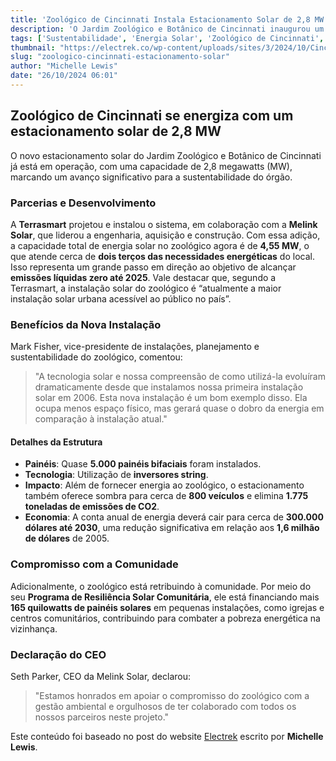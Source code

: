 ```yaml
---
title: 'Zoológico de Cincinnati Instala Estacionamento Solar de 2,8 MW'
description: 'O Jardim Zoológico e Botânico de Cincinnati inaugurou um estacionamento solar de 2,8 MW, avançando na sustentabilidade e energia renovável.'
tags: ['Sustentabilidade', 'Energia Solar', 'Zoológico de Cincinnati', 'Carros Elétricos', 'Meio Ambiente']
thumbnail: "https://electrek.co/wp-content/uploads/sites/3/2024/10/Cincinnati-Zoo-solar-carport.jpg?quality=82&strip=all&w=1488"
slug: "zoologico-cincinnati-estacionamento-solar"
author: "Michelle Lewis"
date: "26/10/2024 06:01"
---
```


## Zoológico de Cincinnati se energiza com um estacionamento solar de 2,8 MW

O novo estacionamento solar do Jardim Zoológico e Botânico de Cincinnati já está em operação, com uma capacidade de 2,8 megawatts (MW), marcando um avanço significativo para a sustentabilidade do órgão.

### Parcerias e Desenvolvimento
A **Terrasmart** projetou e instalou o sistema, em colaboração com a **Melink Solar**, que liderou a engenharia, aquisição e construção. Com essa adição, a capacidade total de energia solar no zoológico agora é de **4,55 MW**, o que atende cerca de **dois terços das necessidades energéticas** do local. Isso representa um grande passo em direção ao objetivo de alcançar **emissões líquidas zero até 2025**. Vale destacar que, segundo a Terrasmart, a instalação solar do zoológico é “atualmente a maior instalação solar urbana acessível ao público no país”.

### Benefícios da Nova Instalação
Mark Fisher, vice-presidente de instalações, planejamento e sustentabilidade do zoológico, comentou:
> "A tecnologia solar e nossa compreensão de como utilizá-la evoluíram dramaticamente desde que instalamos nossa primeira instalação solar em 2006. Esta nova instalação é um bom exemplo disso. Ela ocupa menos espaço físico, mas gerará quase o dobro da energia em comparação à instalação atual."

#### Detalhes da Estrutura
- **Painéis**: Quase **5.000 painéis bifaciais** foram instalados.
- **Tecnologia**: Utilização de **inversores string**.
- **Impacto**: Além de fornecer energia ao zoológico, o estacionamento também oferece sombra para cerca de **800 veículos** e elimina **1.775 toneladas de emissões de CO2**.
- **Economia**: A conta anual de energia deverá cair para cerca de **300.000 dólares até 2030**, uma redução significativa em relação aos **1,6 milhão de dólares** de 2005.

### Compromisso com a Comunidade
Adicionalmente, o zoológico está retribuindo à comunidade. Por meio do seu **Programa de Resiliência Solar Comunitária**, ele está financiando mais **165 quilowatts de painéis solares** em pequenas instalações, como igrejas e centros comunitários, contribuindo para combater a pobreza energética na vizinhança.

### Declaração do CEO
Seth Parker, CEO da Melink Solar, declarou:
> "Estamos honrados em apoiar o compromisso do zoológico com a gestão ambiental e orgulhosos de ter colaborado com todos os nossos parceiros neste projeto."

Este conteúdo foi baseado no post do website [Electrek](https://electrek.co/2024/10/25/cincinnati-zoo-powers-up-with-a-2-8-mw-solar-carport/) escrito por **Michelle Lewis**.